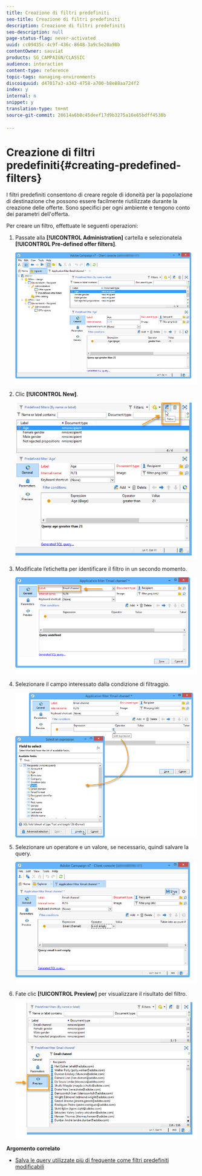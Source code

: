 ```yaml
---
title: Creazione di filtri predefiniti
seo-title: Creazione di filtri predefiniti
description: Creazione di filtri predefiniti
seo-description: null
page-status-flag: never-activated
uuid: cc09435c-4c9f-436c-8648-3a9c5e20a98b
contentOwner: sauviat
products: SG_CAMPAIGN/CLASSIC
audience: interaction
content-type: reference
topic-tags: managing-environments
discoiquuid: d47017a3-a342-4758-a700-b8e88aa724f2
index: y
internal: n
snippet: y
translation-type: tm+mt
source-git-commit: 28614a6b0c45deef17d9b3275a16e65bdff4538b

---
```



# Creazione di filtri predefiniti{#creating-predefined-filters}

I filtri predefiniti consentono di creare regole di idoneità per la popolazione di destinazione che possono essere facilmente riutilizzate durante la creazione delle offerte. Sono specifici per ogni ambiente e tengono conto dei parametri dell&#39;offerta.

Per creare un filtro, effettuate le seguenti operazioni:

1. Passate alla **[!UICONTROL Administration]** cartella e selezionatela **[!UICONTROL Pre-defined offer filters]**.

   ![](assets/offer_filter_create_005.png)

1. Clic **[!UICONTROL New]**.

   ![](assets/offer_filter_create_001.png)

1. Modificate l’etichetta per identificare il filtro in un secondo momento.

   ![](assets/offer_filter_create_002.png)

1. Selezionare il campo interessato dalla condizione di filtraggio.

   ![](assets/offer_filter_create_003.png)

1. Selezionare un operatore e un valore, se necessario, quindi salvare la query.

   ![](assets/offer_filter_create_004.png)

1. Fate clic **[!UICONTROL Preview]** per visualizzare il risultato del filtro.

   ![](assets/offer_filter_create_006.png)

**Argomento correlato**

* [Salva le query utilizzate più di frequente come filtri predefiniti modificabili](https://helpx.adobe.com/campaign/kb/simplifying-campaign-management-acc.html#Savefrequentlyusedqueriesaseditablepredefinedfilters)